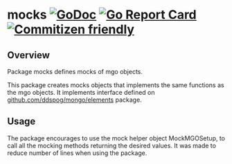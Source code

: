 # mocks [![GoDoc](https://godoc.org/github.com/ddspog/mongo/internal/mocks?status.svg)](https://godoc.org/github.com/ddspog/mongo/internal/mocks) [![Go Report Card](https://goreportcard.com/badge/github.com/ddspog/mongo/internal/mocks)](https://goreportcard.com/report/github.com/ddspog/mongo/internal/mocks) [![Commitizen friendly](https://img.shields.io/badge/commitizen-friendly-brightgreen.svg)](http://commitizen.github.io/cz-cli/)

## Overview

Package mocks defines mocks of mgo objects.

This package creates mocks objects that implements the same functions
as the mgo objects. It implements interface defined on
[github.com/ddspog/mongo/elements](https://github.com/ddspog/mongo/tree/master/elements) package.

## Usage

The package encourages to use the mock helper object MockMGOSetup, to call all the mocking methods returning the desired values. It was made to reduce number of lines when using the package.